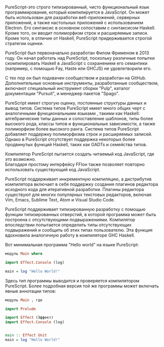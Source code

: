   PureScript-это строго типизированный, чисто функциональный язык программирования, который компилируется в JavaScript. 
Он может быть использован для разработки веб-приложений, серверных приложений, а также настольных приложений с использованием Electron. 
Его синтаксис в основном сопоставим с синтаксисом Haskell. Кроме того, он вводит полиморфизм строк и расширяемые записи. 
Кроме того, в отличие от Haskell, PureScript придерживается строгой стратегии оценки.

  PureScript был первоначально разработан Филом Фрименом в 2013 году.
Он начал работать над PureScript, поскольку различные попытки скомпилировать Haskell в JavaScript с сохранением его семантики 
(например, с помощью Fay, Haste или GHCJS) не удовлетворили его.

  С тех пор он был подхвачен сообществом и разработан на GitHub.  
Дополнительные основные инструменты, разработанные сообществом, включают специальный инструмент сборки "Pulp", каталог документации "Pursuit", и менеджер пакетов "Spago".

  PureScript имеет строгую оценку, постоянные структуры данных и вывод типов. Система типов PureScript имеет много общих черт с аналогичными функциональными языками , 
такими как Haskell: алгебраические типы данных и сопоставление шаблонов, типы более высокого рода, классы типов и функциональные зависимости, 
а также полиморфизм более высокого ранга. Система типов PureScript добавляет поддержку полиморфизма строк и расширяемых записей. 
Однако в PureScript отсутствует поддержка некоторых более продвинутых функций Haskell, таких как GADTs и семейства типов.

  Компилятор PureScript пытается создать читаемый код JavaScript, где это возможно.     
Благодаря простому интерфейсу FFIон также позволяет повторно использовать существующий код JavaScript. 

  PureScript поддерживает инкрементную компиляцию, а дистрибутив компилятора включает в себя поддержку создания плагинов редактора исходного кода для итеративной разработки. 
Плагины редактора существуют для многих популярных текстовых редакторов, включая Vim, Emacs, Sublime Text, Atom и Visual Studio Code.

  PureScript поддерживает типизированную разработку с помощью функции типизированных отверстий, в которой программа может быть построена с отсутствующими подвыражениями. 
Компилятор впоследствии попытается определить типы отсутствующих подвыражений и сообщить об этих типах пользователю. 
Эта функция вдохновила аналогичную работу в компиляторе GHC Haskell.

  Вот минимальная программа "Hello world" на языке PureScript:
  ```PureScript
  модуль Main where

  import Effect.Console (log)

  main = log "Hello World!"
  ```
  Здесь тип программы выводится и проверяется компилятором PureScript. Более подробная версия той же программы может включать явные аннотации типов:
  ```PureScript
  модуль Main , где

  import Prelude

  import Effect (Эффект)
  import Effect.Console (log)


  main :: Effect Unit
  main = log "Hello World!"
  ```
